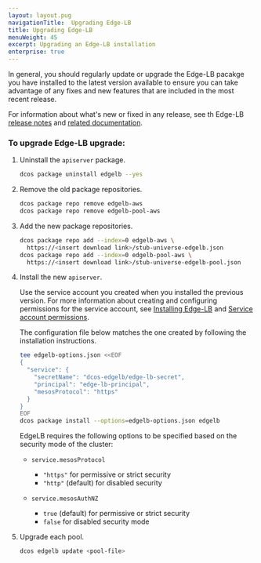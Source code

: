 ```yaml
---
layout: layout.pug
navigationTitle:  Upgrading Edge-LB
title: Upgrading Edge-LB
menuWeight: 45
excerpt: Upgrading an Edge-LB installation
enterprise: true
---
```

In general, you should regularly update or upgrade the Edge-LB pacakge you have installed to the latest version available to ensure you can take advantage of any fixes and new features that are included in the most recent release.

For information about what's new or fixed in any release, see th Edge-LB [release notes](/services/edge-lb/related-documentation/release-notes/) and [related documentation](/services/edge-lb/related-documentation/).

### To upgrade Edge-LB upgrade:

1. Uninstall the `apiserver` package.

    ```bash
    dcos package uninstall edgelb --yes
    ```

1. Remove the old package repositories.

    ```bash
    dcos package repo remove edgelb-aws
    dcos package repo remove edgelb-pool-aws
    ```

1. Add the new package repositories.

    ```bash
    dcos package repo add --index=0 edgelb-aws \
      https://<insert download link>/stub-universe-edgelb.json
    dcos package repo add --index=0 edgelb-pool-aws \
      https://<insert download link>/stub-universe-edgelb-pool.json
    ```

1. Install the new `apiserver`. 

    Use the service account you created when you installed the previous version. For more information about creating and configuring permissions for the service account, see [Installing Edge-LB](/services/edge-lb/getting-started/installing) and [Service account permissions](/services/edge-lb/reference/permissions/#service-account-permission).
    
    The configuration file below matches the one created by following the installation instructions.

    ```bash
    tee edgelb-options.json <<EOF
    {
      "service": {
        "secretName": "dcos-edgelb/edge-lb-secret",
        "principal": "edge-lb-principal",
        "mesosProtocol": "https"
      }
    }
    EOF
    dcos package install --options=edgelb-options.json edgelb
    ```

    EdgeLB requires the following options to be specified based on the security mode of the cluster:
    - `service.mesosProtocol`
        - `"https"` for permissive or strict security
        - `"http"` (default) for disabled security

    - `service.mesosAuthNZ`
        - `true` (default) for permissive or strict security
        - `false` for disabled security mode

1. Upgrade each pool.

    ```bash
    dcos edgelb update <pool-file>
    ```
